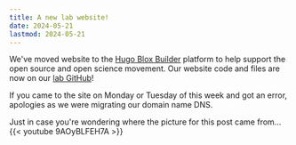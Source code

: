 ```yaml
---
title: A new lab website!
date: 2024-05-21
lastmod: 2024-05-21
---
```


We've moved website to the [Hugo Blox Builder](https://github.com/HugoBlox/hugo-blox-builder) platform to help support the open source and open science movement.  Our website code and files are now on our [lab GitHub](https://github.com/MarineEvoEcoLab/Lab_Website)!

If you came to the site on Monday or Tuesday of this week and got an error, apologies as we were migrating our domain name DNS.

Just in case you're wondering where the picture for this post came from...
{{< youtube 9AOyBLFEH7A >}}